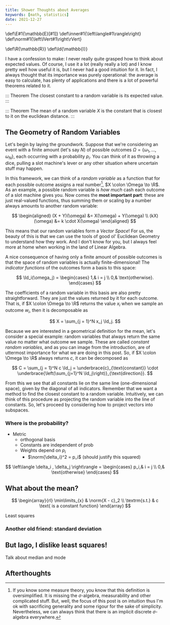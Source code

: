 ```yaml
---
title: Shower Thoughts about Averages
keywords: [math, statistics]
date: 2021-12-27
---
```


\def\E#1{\mathbb{E}[#1]}
\def\inner#1{\left\langle#1\rangle\right}
\def\norm#1{\left\lVert#1\right\rVert}

\def\R{\mathbb{R}}
\def\Id{\mathbb{I}}

I have a confession to make: I never really quite grasped
how to think about expected values.
Of course, I use it a lot (really really a lot) and I know pretty well how useful it is,
but I never had a good intuition for it.
In fact, I always thought that its importance was purely operational:
the average is easy to calculate, has plenty of applications
and there is a lot of powerful theorems related to it.

::: Theorem
The closest constant to a random variable is its expected value.
:::


::: Theorem
The mean of a random variable $X$ is the constant that is closest to it
on the euclidean distance.
:::


## The Geometry of Random Variables

Let's begin by laying the groundwork.
Suppose that we're considering an event with a finite amount (let's say $N$)
of possible outcomes $\Omega = \{\omega_1,\ldots,\omega_N\}$,
each occurring with a probability $p_i$.
You can think of it as throwing a dice, pulling a slot machine's lever
or any other situation where uncertain stuff may happen.

In this framework, we can think of a _random variable_
as a function that for each possible outcome assigns a real number[^RV-def],
$X \colon \Omega \to \R$.
As an example, a possible random variable is _how much_ cash
each outcome of a slot machine gives you.
Now comes the **most important part**:
these are just real-valued functions,
thus summing them or scaling by a number
always amounts to another random variable:

$$
  \begin{aligned}
    (X + Y)(\omega) &= X(\omega) + Y(\omega) \\
    (kX)(\omega)    &= k \cdot X(\omega)
  \end{aligned}
$$

This means that our random variables form a _Vector Space_!
For us, the beauty of this is that we can use the tools of
good ol' Euclidean Geometry to understand how they work.
And I don't know for you, but I always feel more at home
when working in the land of Linear Algebra.


[^rv-def]: If you know some measure theory,
you know that this definition is oversimplified.
It is missing the $\sigma$-algebra, measurability and other complicated stuff.
But, well, the focus of this post is on intuition
thus I'm ok with sacrificing generality and some rigour for the sake of simplicity.
Nevertheless, we can always think that there is an implicit discrete
$\sigma$-algebra everywhere.

A nice consequence of having only a finite amount of possible outcomes
is that the space of random variables is actually finite-dimensional!
The _indicator functions_ of the outcomes form a basis to this space:

$$
\Id_i(\omega_j) = \begin{cases}
  1,& i = j \\
  0,& \text{otherwise}.
\end{cases}
$$

The coefficients of a random variable in this basis are also pretty straightforward.
They are just the values returned by it for each outcome.
That is, if $X \colon \Omega \to \R$ returns the value $x_i$ when we sample an outcome $w_i$,
then it is decomposable as

$$
X = \sum_{j = 1}^N x_j \Id_j.
$$

Because we are interested in a geometrical definition for the mean,
let's consider a special example:
random variables that always return the same value
no matter what outcome we sample.
These are called _constant random variables_,
and as you can image from the introduction,
are of uttermost importance for what we are doing in this post.
So, if $X \colon \Omega \to \R$ always returns $c$,
it can be decomposed as

$$
C = \sum_{j = 1}^N c \Id_j
  = \underbrace{c}_{\text{constant}} \cdot \underbrace{\left(\sum_{j=1}^N \Id_j\right)}_{\text{direction}}.
$$

From this we see that all constants lie on the same line (one-dimensional space),
given by the diagonal of all indicators.
Remember that we want a method to find the closest constant to a random variable.
Intuitively, we can think of this procedure as projecting
the random variable into the line of constants.
So, let's proceed by considering how to project vectors into subspaces.


### Where is the probability?

- Metric
  - orthogonal basis
  - Constants are independent of prob
  - Weights depend on $p_i$
    - $\norm{\delta_i}^2 = p_i$ (should justify this squared)


$$
\left\langle \delta_i , \delta_j \right\rangle = \begin{cases}
  p_i,& i = j \\
  0,& \text{otherwise}
\end{cases}
$$


## What about the mean?

$$
\begin{array}{rl}
    \min\limits_{x} & \norm{X - c}_2 \\
    \textrm{s.t.}  & c \text{ is a constant function}
\end{array}
$$

Least squares


### Another old friend: standard deviation

## But Iago, I dislike least squares!

Talk about median and mode

## Afterthoughts
